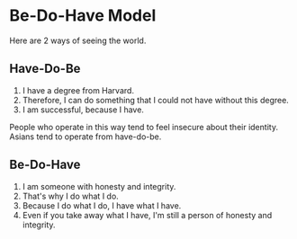 
# Be-Do-Have Model

Here are 2 ways of seeing the world.

## Have-Do-Be

1. I have a degree from Harvard.
2. Therefore, I can do something that I could not have without this degree.
3. I am successful, because I have.

People who operate in this way tend to feel insecure about their identity. Asians tend to operate from have-do-be.

## Be-Do-Have

1. I am someone with honesty and integrity.
2. That's why I do what I do.
3. Because I do what I do, I have what I have.
4. Even if you take away what I have, I'm still a person of honesty and integrity.
